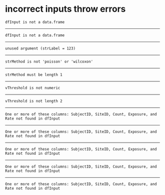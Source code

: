 # incorrect inputs throw errors

    dfInput is not a data.frame

---

    dfInput is not a data.frame

---

    unused argument (strLabel = 123)

---

    strMethod is not 'poisson' or 'wilcoxon'

---

    strMethod must be length 1

---

    vThreshold is not numeric

---

    vThreshold is not length 2

---

    One or more of these columns: SubjectID, SiteID, Count, Exposure, and Rate not found in dfInput

---

    One or more of these columns: SubjectID, SiteID, Count, Exposure, and Rate not found in dfInput

---

    One or more of these columns: SubjectID, SiteID, Count, Exposure, and Rate not found in dfInput

---

    One or more of these columns: SubjectID, SiteID, Count, Exposure, and Rate not found in dfInput

---

    One or more of these columns: SubjectID, SiteID, Count, Exposure, and Rate not found in dfInput

